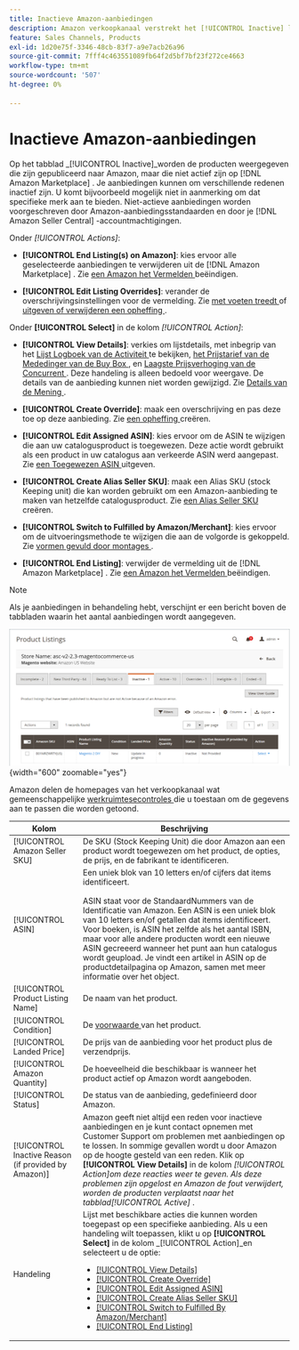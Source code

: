 ```yaml
---
title: Inactieve Amazon-aanbiedingen
description: Amazon verkoopkanaal verstrekt het [!UICONTROL Inactive] lusje om uw momenteel inactieve  [!DNL Amazon Marketplace]  lijsten te controleren.
feature: Sales Channels, Products
exl-id: 1d20e75f-3346-48cb-83f7-a9e7acb26a96
source-git-commit: 7fff4c463551089fb64f2d5bf7bf23f272ce4663
workflow-type: tm+mt
source-wordcount: '507'
ht-degree: 0%

---
```


# Inactieve Amazon-aanbiedingen

Op het tabblad _[!UICONTROL Inactive]_worden de producten weergegeven die zijn gepubliceerd naar Amazon, maar die niet actief zijn op [!DNL Amazon Marketplace] . Je aanbiedingen kunnen om verschillende redenen inactief zijn. U komt bijvoorbeeld mogelijk niet in aanmerking om dat specifieke merk aan te bieden. Niet-actieve aanbiedingen worden voorgeschreven door Amazon-aanbiedingsstandaarden en door je [!DNL Amazon Seller Central] -accountmachtigingen.

Onder _[!UICONTROL Actions]_:

- **[!UICONTROL End Listing(s) on Amazon]**: kies ervoor alle geselecteerde aanbiedingen te verwijderen uit de [!DNL Amazon Marketplace] . Zie [ een Amazon het Vermelden ](./end-listings-manually.md) beëindigen.

- **[!UICONTROL Edit Listing Overrides]**: verander de overschrijvingsinstellingen voor de vermelding. Zie [ met voeten treedt ](./overrides.md) of [ uitgeven of verwijderen een opheffing ](./creating-editing-overrides.md#edit-override-single-listing).

Onder **[!UICONTROL Select]** in de kolom _[!UICONTROL Action]_:

- **[!UICONTROL View Details]**: verkies om lijstdetails, met inbegrip van het [ Lijst Logboek van de Activiteit ](./product-listing-details.md#listing-activity-log) te bekijken, [ het Prijstarief van de Mededinger van de Buy Box ](./product-listing-details.md#buy-box-competitor-pricing), en [ Laagste Prijsverhoging van de Concurrent ](./product-listing-details.md#lowest-competitor-pricing). Deze handeling is alleen bedoeld voor weergave. De details van de aanbieding kunnen niet worden gewijzigd. Zie [ Details van de Mening ](./product-listing-details.md).

- **[!UICONTROL Create Override]**: maak een overschrijving en pas deze toe op deze aanbieding. Zie [ een opheffing ](./creating-editing-overrides.md) creëren.

- **[!UICONTROL Edit Assigned ASIN]**: kies ervoor om de ASIN te wijzigen die aan uw catalogusproduct is toegewezen. Deze actie wordt gebruikt als een product in uw catalogus aan verkeerde ASIN werd aangepast. Zie [ een Toegewezen ASIN ](./edit-assigned-asin.md) uitgeven.

- **[!UICONTROL Create Alias Seller SKU]**: maak een Alias SKU (stock Keeping unit) die kan worden gebruikt om een Amazon-aanbieding te maken van hetzelfde catalogusproduct. Zie [ een Alias Seller SKU ](./create-alias-seller-sku.md) creëren.

- **[!UICONTROL Switch to Fulfilled by Amazon/Merchant]**: kies ervoor om de uitvoeringsmethode te wijzigen die aan de volgorde is gekoppeld. Zie [ vormen gevuld door montages ](./fulfilled-by.md#configure-fulfilled-by-settings).

- **[!UICONTROL End Listing]**: verwijder de vermelding uit de [!DNL Amazon Marketplace] . Zie [ een Amazon het Vermelden ](./end-listings-manually.md) beëindigen.

>[!NOTE]
>
>Als je aanbiedingen in behandeling hebt, verschijnt er een bericht boven de tabbladen waarin het aantal aanbiedingen wordt aangegeven.

![ Inactieve lijsten van Amazon ](assets/amazon-inactive-listings.png){width="600" zoomable="yes"}

Amazon delen de homepages van het verkoopkanaal wat gemeenschappelijke [ werkruimtesecontroles ](./workspace-controls.md) die u toestaan om de gegevens aan te passen die worden getoond.

| Kolom | Beschrijving |
|------------------------------------------------------|--------------------------------------------------------------------------------------------------------------------------------------------------------------------------------------------------------------------------------------------------------------------------------------------------------------------------------------------------------------------------------------------------------------------------------------------------------------------------------------------------------------------------------------------------------------------------------------------------------------------------------------------------------------------------------------|
| [!UICONTROL Amazon Seller SKU] | De SKU (Stock Keeping Unit) die door Amazon aan een product wordt toegewezen om het product, de opties, de prijs, en de fabrikant te identificeren. |
| [!UICONTROL ASIN] | Een uniek blok van 10 letters en/of cijfers dat items identificeert.<br><br> ASIN staat voor de StandaardNummers van de Identificatie van Amazon. Een ASIN is een uniek blok van 10 letters en/of getallen dat items identificeert. Voor boeken, is ASIN het zelfde als het aantal ISBN, maar voor alle andere producten wordt een nieuwe ASIN gecreeerd wanneer het punt aan hun catalogus wordt geupload. Je vindt een artikel in ASIN op de productdetailpagina op Amazon, samen met meer informatie over het object. |
| [!UICONTROL Product Listing Name] | De naam van het product. |
| [!UICONTROL Condition] | De [ voorwaarde ](./product-listing-condition.md) van het product. |
| [!UICONTROL Landed Price] | De prijs van de aanbieding voor het product plus de verzendprijs. |
| [!UICONTROL Amazon Quantity] | De hoeveelheid die beschikbaar is wanneer het product actief op Amazon wordt aangeboden. |
| [!UICONTROL Status] | De status van de aanbieding, gedefinieerd door Amazon. |
| [!UICONTROL Inactive Reason (if provided by Amazon)] | Amazon geeft niet altijd een reden voor inactieve aanbiedingen en je kunt contact opnemen met Customer Support om problemen met aanbiedingen op te lossen. In sommige gevallen wordt u door Amazon op de hoogte gesteld van een reden. Klik op **[!UICONTROL View Details]** in de kolom _[!UICONTROL Action]_om deze reacties weer te geven. Als deze problemen zijn opgelost en Amazon de fout verwijdert, worden de producten verplaatst naar het tabblad_[!UICONTROL Active]_ . |
| Handeling | Lijst met beschikbare acties die kunnen worden toegepast op een specifieke aanbieding. Als u een handeling wilt toepassen, klikt u op **[!UICONTROL Select]** in de kolom _[!UICONTROL Action]_en selecteert u de optie:<ul><li>[[!UICONTROL View Details]](./product-listing-details.md)</li><li>[[!UICONTROL Create Override]](./creating-editing-overrides.md)</li><li>[[!UICONTROL Edit Assigned ASIN]](./edit-assigned-asin.md)</li><li>[[!UICONTROL Create Alias Seller SKU]](./create-alias-seller-sku.md#region-specific)</li><li>[[!UICONTROL Switch to Fulfilled By Amazon/Merchant]](./fulfilled-by.md#configure-fulfilled-by-settings)</li><li>[[!UICONTROL End Listing]](./end-listings-manually.md)</li></ul> |
